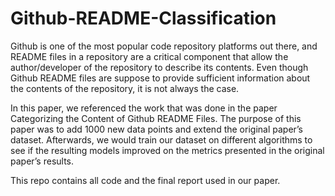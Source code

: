 # Github-README-Classification

Github is one of the most popular code repository platforms out there, and README files in a repository are a
critical component that allow the author/developer of the repository to describe its contents. Even though
Github README files are suppose to provide sufficient information about the contents of the repository, it is
not always the case.

In this paper, we referenced the work that was done in the paper Categorizing the Content of Github
README Files. The purpose of this paper was to add 1000 new data points and extend the original
paper’s dataset. Afterwards, we would train our dataset on different algorithms to see if the resulting models
improved on the metrics presented in the original paper’s results.

This repo contains all code and the final report used in our paper.
